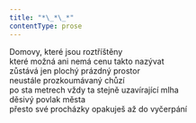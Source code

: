 ```yaml
---
title: "*\_*\_*"
contentType: prose
---
```


<section>

Domovy, které jsou roztříštěny  
které možná ani nemá cenu takto nazývat  
zůstává jen plochý prázdný prostor  
neustále prozkoumávaný chůzí  
po sta metrech vždy ta stejně uzavírající mlha  
děsivý povlak města  
přesto své procházky opakuješ až do vyčerpání

</section>
